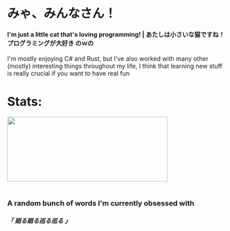 
<div>
  <div>
    <h1>みゃ、みんなさん！</h1>
    <h4>I'm just a little cat that's loving programming! | あたしは小さいな猫ですね！ プログラミングが大好き のｗの</h4>
    <p>I'm mostly enjoying C# and Rust, but I've also worked with many other (mostly) interesting things throughout my life, I think that learning new stuff is really crucial if you want to have real fun</p>
  </div>
</div>

  <div>
    <h1>Stats:</h1>
    <a href="https://github.com/lyrapuff">
      <img align="center" width="370" height="150" src="https://github-readme-stats.vercel.app/api?username=lyrapuff&show_icons=true&theme=nord&custom_title=How%20fluffy%20I%20was&count_private=true&hide_border=true" />
    </a>
  </div>

<br>

<div>
<h3>A random bunch of words I'm currently obsessed with</h3> <h5>「 廻る廻る巡る巡る 」</h5>
</div>
